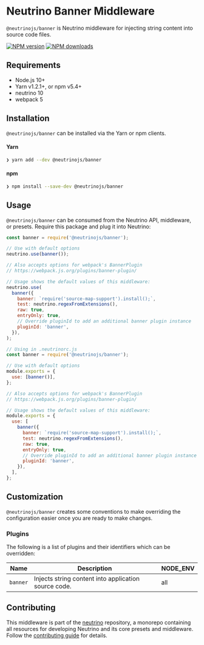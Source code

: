 # Neutrino Banner Middleware

`@neutrinojs/banner` is Neutrino middleware for injecting string content into
source code files.

[![NPM version][npm-image]][npm-url] [![NPM downloads][npm-downloads]][npm-url]

## Requirements

- Node.js 10+
- Yarn v1.2.1+, or npm v5.4+
- neutrino 10
- webpack 5

## Installation

`@neutrinojs/banner` can be installed via the Yarn or npm clients.

#### Yarn

```bash
❯ yarn add --dev @neutrinojs/banner
```

#### npm

```bash
❯ npm install --save-dev @neutrinojs/banner
```

## Usage

`@neutrinojs/banner` can be consumed from the Neutrino API, middleware, or
presets. Require this package and plug it into Neutrino:

```js
const banner = require('@neutrinojs/banner');

// Use with default options
neutrino.use(banner());

// Also accepts options for webpack's BannerPlugin
// https://webpack.js.org/plugins/banner-plugin/

// Usage shows the default values of this middleware:
neutrino.use(
  banner({
    banner: `require('source-map-support').install();`,
    test: neutrino.regexFromExtensions(),
    raw: true,
    entryOnly: true,
    // Override pluginId to add an additional banner plugin instance
    pluginId: 'banner',
  }),
);
```

```js
// Using in .neutrinorc.js
const banner = require('@neutrinojs/banner');

// Use with default options
module.exports = {
  use: [banner()],
};

// Also accepts options for webpack's BannerPlugin
// https://webpack.js.org/plugins/banner-plugin/

// Usage shows the default values of this middleware:
module.exports = {
  use: [
    banner({
      banner: `require('source-map-support').install();`,
      test: neutrino.regexFromExtensions(),
      raw: true,
      entryOnly: true,
      // Override pluginId to add an additional banner plugin instance
      pluginId: 'banner',
    }),
  ],
};
```

## Customization

`@neutrinojs/banner` creates some conventions to make overriding the
configuration easier once you are ready to make changes.

### Plugins

The following is a list of plugins and their identifiers which can be
overridden:

| Name     | Description                                          | NODE_ENV |
| -------- | ---------------------------------------------------- | -------- |
| `banner` | Injects string content into application source code. | all      |

## Contributing

This middleware is part of the
[neutrino](https://github.com/neutrinojs/neutrino) repository, a monorepo
containing all resources for developing Neutrino and its core presets and
middleware. Follow the
[contributing guide](https://neutrinojs.org/contributing/) for details.

[npm-image]: https://img.shields.io/npm/v/@neutrinojs/banner.svg
[npm-downloads]: https://img.shields.io/npm/dt/@neutrinojs/banner.svg
[npm-url]: https://www.npmjs.com/package/@neutrinojs/banner
